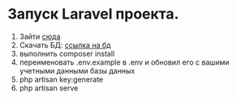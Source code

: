 # Запуск Laravel проекта. 

<ol>
<li>Зайти <a href="https://github.com/Disooloo/Mir_it_ShantsevAE_1/tree/master/app_1">cюда</a></li>
<li>Скачать БД: <a href="#">ссылка на бд</a> </li>
<li>выполнить composer install</li>
<li>переименовать .env.example в .env и обновил его с вашими учетными данными базы данных</li>
<li>php artisan key:generate</li>
<li>php artisan serve</li>
</ol>


